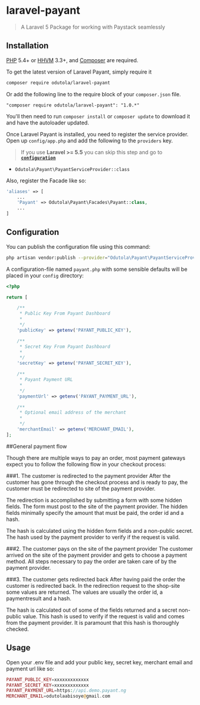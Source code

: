 # laravel-payant



> A Laravel 5 Package for working with Paystack seamlessly

## Installation

[PHP](https://php.net) 5.4+ or [HHVM](http://hhvm.com) 3.3+, and [Composer](https://getcomposer.org) are required.

To get the latest version of Laravel Payant, simply require it

```bash
composer require odutola/laravel-payant
```

Or add the following line to the require block of your `composer.json` file.

```
"composer require odutola/laravel-payant": "1.0.*"
```

You'll then need to run `composer install` or `composer update` to download it and have the autoloader updated.



Once Laravel Payant is installed, you need to register the service provider. Open up `config/app.php` and add the following to the `providers` key.

> If you use **Laravel >= 5.5** you can skip this step and go to [**`configuration`**](https://github.com/odutolaabisoye/laravel-payant#configuration)

* `Odutola\Payant\PayantServiceProvider::class`

Also, register the Facade like so:

```php
'aliases' => [
    ...
    'Payant' => Odutola\Payant\Facades\Payant::class,
    ...
]
```

## Configuration

You can publish the configuration file using this command:

```bash
php artisan vendor:publish --provider="Odutola\Payant\PayantServiceProvider"
```

A configuration-file named `payant.php` with some sensible defaults will be placed in your `config` directory:

```php
<?php

return [

    /**
     * Public Key From Payant Dashboard
     *
     */
    'publicKey' => getenv('PAYANT_PUBLIC_KEY'),

    /**
     * Secret Key From Payant Dashboard
     *
     */
    'secretKey' => getenv('PAYANT_SECRET_KEY'),

    /**
     * Payant Payment URL
     *
     */
    'paymentUrl' => getenv('PAYANT_PAYMENT_URL'),

    /**
     * Optional email address of the merchant
     *
     */
    'merchantEmail' => getenv('MERCHANT_EMAIL'),
];
```


##General payment flow

Though there are multiple ways to pay an order, most payment gateways expect you to follow the following flow in your checkout process:

###1. The customer is redirected to the payment provider
After the customer has gone through the checkout process and is ready to pay, the customer must be redirected to site of the payment provider.

The redirection is accomplished by submitting a form with some hidden fields. The form must post to the site of the payment provider. The hidden fields minimally specify the amount that must be paid, the order id and a hash.

The hash is calculated using the hidden form fields and a non-public secret. The hash used by the payment provider to verify if the request is valid.


###2. The customer pays on the site of the payment provider
The customer arrived on the site of the payment provider and gets to choose a payment method. All steps necessary to pay the order are taken care of by the payment provider.

###3. The customer gets redirected back
After having paid the order the customer is redirected back. In the redirection request to the shop-site some values are returned. The values are usually the order id, a paymentresult and a hash.

The hash is calculated out of some of the fields returned and a secret non-public value. This hash is used to verify if the request is valid and comes from the payment provider. It is paramount that this hash is thoroughly checked.


## Usage

Open your .env file and add your public key, secret key, merchant email and payment url like so:

```php
PAYANT_PUBLIC_KEY=xxxxxxxxxxxxx
PAYANT_SECRET_KEY=xxxxxxxxxxxxx
PAYANT_PAYMENT_URL=https://api.demo.payant.ng
MERCHANT_EMAIL=odutolaabisoye@gmail.com
```

